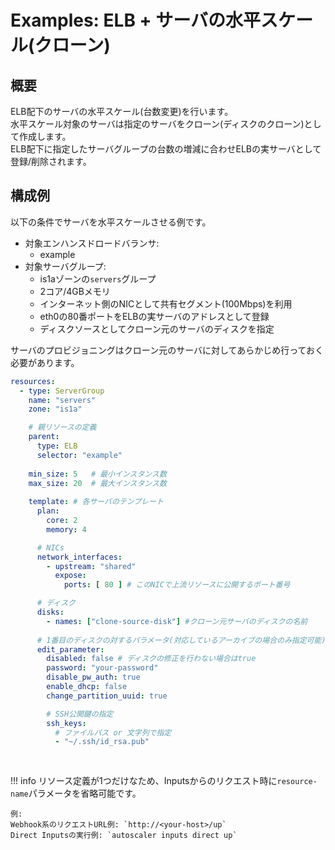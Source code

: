 # Examples: ELB + サーバの水平スケール(クローン)

## 概要

ELB配下のサーバの水平スケール(台数変更)を行います。  
水平スケール対象のサーバは指定のサーバをクローン(ディスクのクローン)として作成します。  
ELB配下に指定したサーバグループの台数の増減に合わせELBの実サーバとして登録/削除されます。

## 構成例

以下の条件でサーバを水平スケールさせる例です。

- 対象エンハンスドロードバランサ:
    - example
- 対象サーバグループ:
    - is1aゾーンの`servers`グループ
    - 2コア/4GBメモリ
    - インターネット側のNICとして共有セグメント(100Mbps)を利用
    - eth0の80番ポートをELBの実サーバのアドレスとして登録
    - ディスクソースとしてクローン元のサーバのディスクを指定

サーバのプロビジョニングはクローン元のサーバに対してあらかじめ行っておく必要があります。

```yaml
resources:
  - type: ServerGroup
    name: "servers"
    zone: "is1a"

    # 親リソースの定義
    parent:
      type: ELB
      selector: "example"
      
    min_size: 5   # 最小インスタンス数
    max_size: 20  # 最大インスタンス数
    
    template: # 各サーバのテンプレート
      plan:
        core: 2
        memory: 4

      # NICs
      network_interfaces:
        - upstream: "shared"
          expose:
            ports: [ 80 ] # このNICで上流リソースに公開するポート番号

      # ディスク
      disks:
        - names: ["clone-source-disk"] #クローン元サーバのディスクの名前
          
      # 1番目のディスクの対するパラメータ(対応しているアーカイブの場合のみ指定可能)
      edit_parameter:
        disabled: false # ディスクの修正を行わない場合はtrue
        password: "your-password"
        disable_pw_auth: true
        enable_dhcp: false
        change_partition_uuid: true

        # SSH公開鍵の指定
        ssh_keys:
          # ファイルパス or 文字列で指定
          - "~/.ssh/id_rsa.pub"
     
     
```

!!! info
リソース定義が1つだけなため、Inputsからのリクエスト時に`resource-name`パラメータを省略可能です。

    例:  
    Webhook系のリクエストURL例: `http://<your-host>/up`  
    Direct Inputsの実行例: `autoscaler inputs direct up`  

